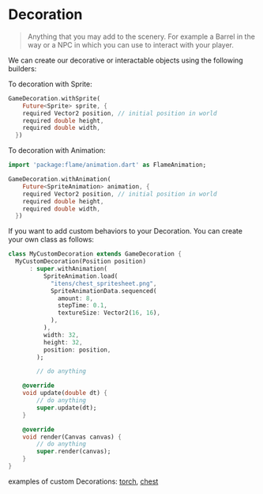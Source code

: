 # Decoration

> Anything that you may add to the scenery. For example a Barrel in the way or a NPC in which you can use to interact with your player.

We can create our decorative or interactable objects using the following builders:

To decoration with Sprite:
```dart
GameDecoration.withSprite(
    Future<Sprite> sprite, {
    required Vector2 position, // initial position in world
    required double height,
    required double width,
  })
```

To decoration with Animation:

```dart
import 'package:flame/animation.dart' as FlameAnimation;

GameDecoration.withAnimation(
    Future<SpriteAnimation> animation, {
    required Vector2 position, // initial position in world
    required double height,
    required double width,
  })
```

If you want to add custom behaviors to your Decoration. You can create your own class as follows:

```dart
class MyCustomDecoration extends GameDecoration {
  MyCustomDecoration(Position position)
      : super.withAnimation(
          SpriteAnimation.load(
            "itens/chest_spritesheet.png",
            SpriteAnimationData.sequenced(
              amount: 8,
              stepTime: 0.1,
              textureSize: Vector2(16, 16),
            ),
          ),
          width: 32,
          height: 32,
          position: position,
        );

        // do anything

    @override
    void update(double dt) {
        // do anything
        super.update(dt);
    }

    @override
    void render(Canvas canvas) {
        // do anything
        super.render(canvas);
    }
}
```

examples of custom Decorations: [torch](https://github.com/RafaelBarbosatec/bonfire/blob/1.0.0-rc/example/lib/decoration/torch.dart), [chest](https://github.com/RafaelBarbosatec/bonfire/blob/1.0.0-rc/example/lib/decoration/chest.dart)